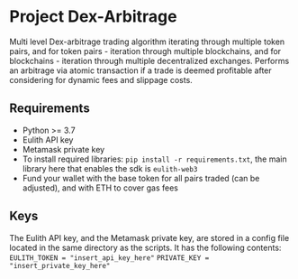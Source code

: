 # Project Dex-Arbitrage
Multi level Dex-arbitrage trading algorithm iterating through multiple token pairs, and for token pairs - iteration through multiple blockchains, 
and for blockchains - iteration through multiple decentralized exchanges. Performs an arbitrage via atomic transaction if a trade is deemed profitable 
after considering for dynamic fees and slippage costs.
## Requirements
- Python >= 3.7
- Eulith API key
- Metamask private key
- To install required libraries: `pip install -r requirements.txt`, the main library here that enables the sdk is `eulith-web3`
- Fund your wallet with the base token for all pairs traded (can be adjusted), and with ETH to cover gas fees
## Keys
The Eulith API key, and the Metamask private key, are stored in a config file located in the same directory as the scripts. It 
has the following contents:
`EULITH_TOKEN = "insert_api_key_here"`
`PRIVATE_KEY = "insert_private_key_here"`
